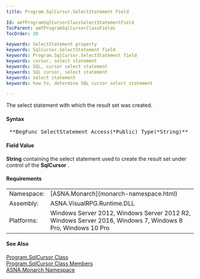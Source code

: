 ```yaml
---
title: Program.SqlCursor.SelectStatement Field

Id: amfProgramSqlCursorClassSelectStatementField
TocParent: amfProgramSqlCursorClassFields
TocOrder: 20

keywords: SelectStatement property
keywords: SqlCursor.SelectStatement field
keywords: Program.SqlCursor.SelectStatement field
keywords: cursor, select statement
keywords: SQL, cursor select statement
keywords: SQL cursor, select statement
keywords: select statement
keywords: how to, determine SQL cursor select statement

---
```


The select statement with which the result set was created.

#### Syntax
<pre class="syntax"> **BegFunc SelectStatement Access(*Public) Type(*String)**     </pre>

#### Field Value
**String** containing the select statement used to create the result set under control of the **SqlCursor** .

#### Requirements
<table class="dttable" cellspacing="0" cellpadding="4" width="60%">
           <colgroup>
            <col width="15%" style="font-weight:bold" />
            <col width="85%" />
          </colgroup>
          <tr>
            <td>Namespace:</td>
            <td>[ASNA.Monarch](monarch-namespace.html)</td>
          </tr>
          <tr>
            <td>Assembly:</td>
            <td>ASNA.VisualRPG.Runtime.DLL</td>
          </tr>
         <tr>
            <td>Platforms:</td>
            <td> Windows Server 2012, Windows Server 2012 R2, Windows Server 2016, Windows 7, Windows 8 Pro, Windows 10 Pro</td>
         </tr>
</table>

<!-- end -->

#### See Also
[ Program.SqlCursor Class](program-sql-cursor-class.html) <br /> [ Program.SqlCursor Class Members](program-sql-cursor-class-members.html) <br /> [ASNA.Monarch Namespace](monarch-namespace.html) 
